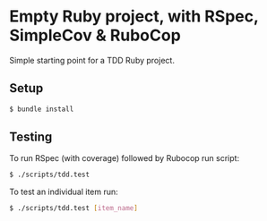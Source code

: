 # Empty Ruby project, with RSpec, SimpleCov & RuboCop

Simple starting point for a TDD Ruby project.

## Setup

```bash
$ bundle install  

```

## Testing

To run RSpec (with coverage) followed by Rubocop run script:  

```bash
$ ./scripts/tdd.test
```

To test an individual item run:

```bash
$ ./scripts/tdd.test [item_name]
```
